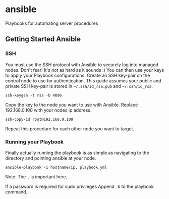 # ansible
Playbooks for automating server procedures


## Getting Started Ansible
### SSH

You must use the SSH protocol with Ansible to securely log into managed nodes. Don't fear! It's not as hard as it sounds :) You can then use your keys to apply your Playbook configurations. Create an SSH key-pair on the control node to use for authentication. This guide assumes your public and private SSH key-pair is stored in `~/.ssh/id_rsa.pub` and `~/.ssh/id_rsa`.

```ssh-keygen -t rsa -b 4096```

Copy the key to the node you want to use with Ansible. Replace 192.168.0.100 with your nodes ip address.

```ssh-copy-id root@192.168.0.100```

Repeat this procedure for each other node you want to target.

### Running your Playbook

Finally actually running the playbook is as simple as navigating to the directory and pointing ansible at your node.

```ansible-playbook -i hostname/ip, playbook.yml```

Note: The `,` is important here.

If a password is required for sudo privileges Append ```-K``` to the playbook command.